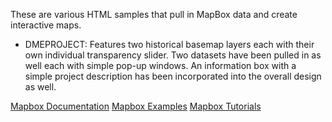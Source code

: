 These are various HTML samples that pull in MapBox data and create interactive maps.

* DMEPROJECT: Features two historical basemap layers each with their own individual transparency slider. Two datasets have been pulled in as well each with simple pop-up windows. An information box with a simple project description has been incorporated into the overall design as well.

[Mapbox Documentation](https://www.mapbox.com/mapbox-gl-js/api/)
[Mapbox Examples](https://www.mapbox.com/mapbox-gl-js/example/simple-map/)
[Mapbox Tutorials](https://www.mapbox.com/help/tutorials/)
